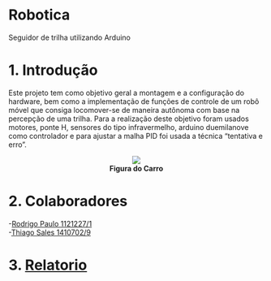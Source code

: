 # Robotica
Seguidor de trilha utilizando Arduino

# 1. Introdução
  Este projeto tem como objetivo geral a montagem e a configuração do hardware, bem como a implementação de funções de controle de um robô móvel que consiga locomover-se de maneira autônoma com base na percepção de uma trilha. Para a realização deste objetivo foram usados motores, ponte H, sensores do tipo infravermelho, arduino duemilanove como controlador e para ajustar a malha PID foi usada a técnica “tentativa e erro”.<br />
  <p align="center">
  <img src="https://i2.imgflip.com/1wcufq.gif"><br/>
  <b>Figura do Carro</b>
  </p>
                                          
					     
# 2. Colaboradores 

  -<a href="https://github.com/rodrigopaullo">Rodrigo Paulo 1121227/1</a><br />
  -<a href="https://github.com/faidertms">Thiago Sales 1410702/9</a><br />
  
# 3. [Relatorio](https://github.com/faidertms/Robotica/blob/master/Relatorio%20Robotica.pdf)
  
 
